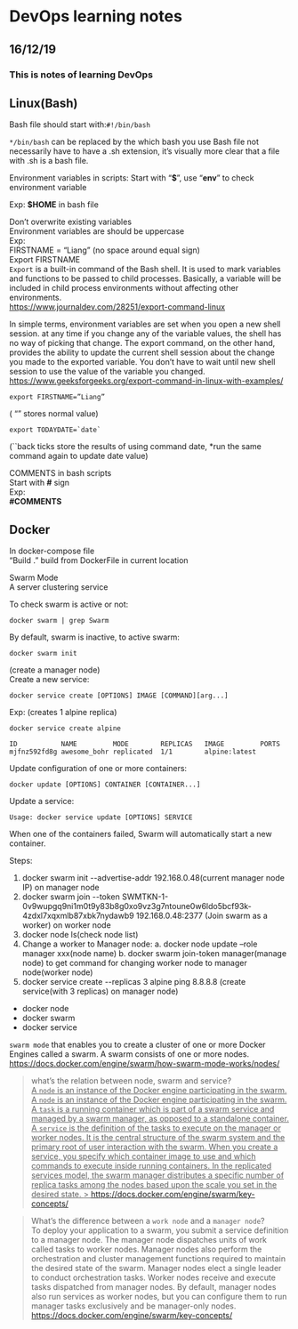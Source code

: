 # DevOps learning notes

## 16/12/19

### This is notes of learning DevOps

## **Linux(Bash)**

Bash file should start with:`#!/bin/bash`

`*/bin/bash` can be replaced by the which bash you use
Bash file not necessarily have to have a .sh extension, it’s visually more clear that a file with .sh is a bash file.

Environment variables in scripts:
Start with “**\$**”, use “**env**” to check environment variable

Exp: **\$HOME** in bash file

Don’t overwrite existing variables  
Environment variables are should be uppercase  
Exp:  
FIRSTNAME = “Liang” (no space around equal sign)  
Export FIRSTNAME  
`Export` is a built-in command of the Bash shell. It is used to mark variables and functions to be passed to child processes. Basically, a variable will be included in child process environments without affecting other environments.  
https://www.journaldev.com/28251/export-command-linux

In simple terms, environment variables are set when you open a new shell session. at any time if you change any of the variable values, the shell has no way of picking that change. The export command, on the other hand, provides the ability to update the current shell session about the change you made to the exported variable. You don’t have to wait until new shell session to use the value of the variable you changed. https://www.geeksforgeeks.org/export-command-in-linux-with-examples/

```
export FIRSTNAME=”Liang”
```

( “” stores normal value)

```
export TODAYDATE=`date`
```

(``back ticks store the results of using command date, \*run the same command again to update date value)

COMMENTS in bash scripts  
Start with **#** sign  
Exp:  
**#COMMENTS**

## **Docker**

In docker-compose file  
“Build .” build from DockerFile in current location

Swarm Mode  
A server clustering service

To check swarm is active or not:

```
docker swarm | grep Swarm
```

By default, swarm is inactive, to active swarm:

```
docker swarm init
```

(create a manager node)  
Create a new service:

```
docker service create [OPTIONS] IMAGE [COMMAND][arg...]
```

Exp: (creates 1 alpine replica)

```
docker service create alpine
```

```
ID           NAME         MODE        REPLICAS   IMAGE         PORTS
mjfnz592fd8g awesome_bohr replicated  1/1        alpine:latest
```

Update configuration of one or more containers:

```
docker update [OPTIONS] CONTAINER [CONTAINER...]
```

Update a service:

```
Usage: docker service update [OPTIONS] SERVICE
```

When one of the containers failed, Swarm will automatically start a new container.

Steps:

1. docker swarm init --advertise-addr 192.168.0.48(current manager node IP) on manager node
2. docker swarm join --token SWMTKN-1-0v9wupgq9ni1m0t9y83b8g0xo9vz3g7ntoune0w6ldo5bcf93k-4zdxl7xqxmlb87xbk7nydawb9 192.168.0.48:2377 (Join swarm as a worker) on worker node
3. docker node ls(check node list)
4. Change a worker to Manager node:
   a. docker node update –role manager xxx(node name)
   b. docker swarm join-token manager(manage node) to get command for changing worker node to manager node(worker node)
5. docker service create --replicas 3 alpine ping 8.8.8.8 (create service(with 3 replicas) on manager node)

- docker node
- docker swarm
- docker service

`swarm mode` that enables you to create a cluster of one or more Docker Engines called a swarm. A swarm consists of one or more nodes.  
https://docs.docker.com/engine/swarm/how-swarm-mode-works/nodes/

> what’s the relation between node, swarm and service?  
> <ins>
> A `node` is an instance of the Docker engine participating in the swarm.  
> A `node` is an instance of the Docker engine participating in the swarm.  
> A `task` is a running container which is part of a swarm service and managed by a swarm manager, as opposed to a standalone container.  
> A `service` is the definition of the tasks to execute on the manager or worker nodes. It is the central structure of the swarm system and the primary root of user interaction with the swarm. When you create a service, you specify which container image to use and which commands to execute inside running containers. In the replicated services model, the swarm manager distributes a specific number of replica tasks among the nodes based upon the scale you set in the desired state.
> <ins> > https://docs.docker.com/engine/swarm/key-concepts/

> What’s the difference between a `work node` and a `manager node`?  
> To deploy your application to a swarm, you submit a service definition to a manager node. The manager node dispatches units of work called tasks to worker nodes. Manager nodes also perform the orchestration and cluster management functions required to maintain the desired state of the swarm. Manager nodes elect a single leader to conduct orchestration tasks. Worker nodes receive and execute tasks dispatched from manager nodes. By default, manager nodes also run services as worker nodes, but you can configure them to run manager tasks exclusively and be manager-only nodes.
> https://docs.docker.com/engine/swarm/key-concepts/
